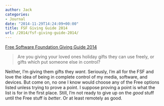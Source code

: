 ```yaml
---
author: Jack
categories:
- Journal
date: "2014-11-29T14:24:09+00:00"
title: FSF Giving Guide 2014
url: /2014/fsf-giving-guide-2014/
---
```


[Free Software Foundation Giving Guide 2014][1]

> Are you giving your loved ones holiday gifts they can use freely, or gifts which put someone else in control?

Neither, I’m giving them gifts they _want_. Seriously, I’m all for the FSF and love the idea of being in complete control of my media, software, and devices. But come on, no one I know would choose any of the Free options listed unless trying to prove a point. I suppose proving a point is what the list is for in the first place. Still, I’m not ready to give up on the _good_ stuff until the Free stuff is _better_. Or at least remotely as good.

 [1]: https://www.fsf.org/givingguide/2014/